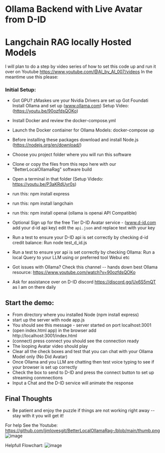 # Ollama Backend with Live Avatar from D-ID
# Langchain RAG locally Hosted Models

I will plan to do a step by video series of how to set this code up and run it over on Youtube
https://www.youtube.com/@AI_by_AI_007/videos In the meantime use this please:

### Initial Setup:
* Got GPU?  zMaskes ure your Nvidia Drivers are set up
Got Foundati Install Ollama and set up (www.ollama.com) Setup Video:  (https://youtu.be/90ozfdsQOKo)
* Install Docker and review the docker-compose.yml
* Launch the Docker contiainer for Ollama Models:  docker-compose up  
* Before installing these packages download and install Node.js (https://nodejs.org/en/download/)
* Choose you project folder where you will run this software
* Clone or copy the files from this repo here with our "BetterLocalOllamaRag" software build
* Open a terminal in that folder (Setup Videdo:  https://youtu.be/P3aKRdUyr0s)
* run this: npm install express
* run this: npm install langchain
* run this: npm install openai (ollama is openai API Compatible)

* Optional Sign up for the free Tier D-ID Avatar service - (www.d-id.com add your d-id api key) edit the `api.json` and replace text with your key
* Run a test to ensure your D-ID api is set correctly by checking d-id credit balance:  Run node test_d_id.js

* Run a test to ensure yor api is set correctly by checking Ollama:  Run a local Query to your LLM using or preferred tool Webui etc
* Got issues with Ollama?  Check this channel -- hands down best Ollama resource:  https://www.youtube.com/watch?v=90ozfdsQOKo
* Ask for assistance over on D-ID discord https://discord.gg/Ux6S5mQT as I am on there daily

## Start the demo:
* From directory where you installed Node (npm install express)
* start up the server with node app.js
* You should see this message - server started on port localhost:3001
* (open index.html app) in the browser add http://localhost:3001/index.html
* (connect) press connect you should see the connection ready 
* The looping Avatar video should play
* Clear all the check boxes and test that you can chat with your Ollama Model only (No Did Avatar)
* Once Ollama and you LLM are chatting then test voice typing to see if your browser is set up correctly
* Check the box to send to D-ID and press the connect button to set up streaming conmnections
* Input a Chat and the D-ID service will animate the response 

## Final Thoughts
* Be patient and enjoy the puzzle if things are not working right away -- stay with it you will get it!

For help See the Youtube:  
https://github.com/jjmlovesgit/BetterLocalOllamaRag-/blob/main/thumb.png
![image](https://github.com/jjmlovesgit/BetterLocalOllamaRag-/assets/47751509/f02db0a0-38dd-4c40-a407-9cd211cfd97f)

Helpfull Flowchart:
![image](https://github.com/jjmlovesgit/OllamaDID/assets/47751509/ac9a52fd-06d2-49ce-bb4d-2f6d8ff204b5)




